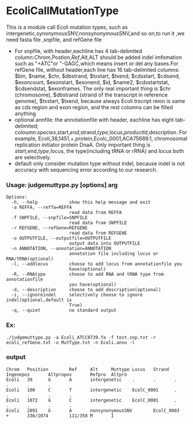 # EcoliCallMutationType
This is a module call Ecoli mutation types, such as intergenetic,synonymousSNV,nonsynonymousSNV,and so on,to run it ,we need fasta file ,snpfile, and refGene file

* For snpfile, with header,eachline has 4 tab-delimited column:$Chrom,$Postion,$Ref,$Alt,ALT should be added indel imfomation such as "+ATC"or "-GAGC,which means insert or del any bases.For refGene file, without header,each line has 16 tab-delimited columns: $bin, $name, $chr, $dbstrand, $txstart, $txend, $cdsstart, $cdsend, $exoncount, $exonstart, $exonend, $id, $name2, $cdsstartstat, $cdsendstat, $exonframes. The only real important thing is $chr (chromosome), $dbstrand (strand of the transcript in reference genome), $txstart, $txend, because always Ecoli trscript reion is same as cds region and exon region, and the rest columns can be filled anything
* optional annfile: the annotationfile with header, eachline has eight tab-delimited; coloumn:$species,$start,$end,$strand,$type,$locus,$productId,$description. For example, Ecoli,38,1451,+,protein,Ecolc_0001,ACA75689.1, chromosomal replication initiator protein DnaA. Only important thing is $start,$end,$type,$locus, the type(including tRNA or rRNA) and locus both are selectively.
* default only consider mutation type without indel, because indel is not accuracy with sequencing error according to our research.

### Usage: judgemuttype.py [options] arg
```
Options:
  -h, --help            show this help message and exit
  -a REFFA, --reffa=REFFA
                        read data from REFFA
  -f SNPFILE, --snpfile=SNPFILE
                        read data from SNPFILE
  -r REFGENE, --refGene=REFGENE
                        read data from REFGENE
  -o OUTPUTFILE, --outputfile=OUTPUTFILE
                        output data into OUTPUTFILE
  -n ANNOTATION, --annotation=ANNOTATION
                        annotation file including locus or RNA/tRNA(optional)
  -l, --addlocus        choose to add locus from annotationfile you
                        have(optional)
  -R, --RNAtype         choose to add RNA and tRNA type from annotationfile
                        you have(optional)
  -d, --description     choose to add description(optional)
  -i, --ignoreindel     selectively choose to ignore indel(optional,default is
                        True)
  -q, --quiet           no standard output
```

### Ex:
```./judgemuttype.py -a Ecoli_ATCC8739.fa -f test.snp.txt -r ecoli_refGene.txt -o MutType.txt -n Ecoli.anno -l```

### output
```
Chrom   Position        Ref     Alt     Muttype Locus   Strand  Ingenepos       Altpropos       Refpro  Altpro
Ecoli   39      G       A       intergenetic    .       .       .       .       .       .
Ecoli   100     C       T       intergenetic    EcolC_0001      .       .       .       .       .
Ecoli   1072    G       C       intergenetic    EcolC_0001      .       .       .       .       .
Ecoli   2891    G       A       nonsynonymousSNV        EcolC_0003      +       336/1074        111/358 M       I
```

